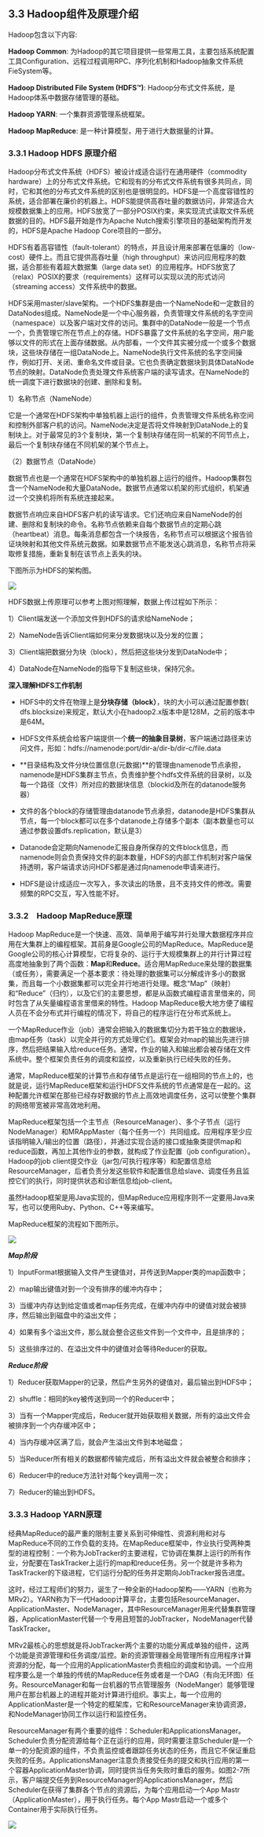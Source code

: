 ## 3.3 Hadoop组件及原理介绍

Hadoop包含以下内容:

**Hadoop Common**: 为Hadoop的其它项目提供一些常用工具，主要包括系统配置工具Configuration、远程过程调用RPC、序列化机制和Hadoop抽象文件系统FieSystem等。

**Hadoop Distributed File System \(HDFS™\)**: Hadoop分布式文件系统，是Hadoop体系中数据存储管理的基础。

**Hadoop YARN**: 一个集群资源管理系统框架。

**Hadoop MapReduce**: 是一种计算模型，用于进行大数据量的计算。

### 3.3.1 Hadoop HDFS 原理介绍

Hadoop分布式文件系统（HDFS）被设计成适合运行在通用硬件（commodity hardware）上的分布式文件系统。它和现有的分布式文件系统有很多共同点，同时，它和其他的分布式文件系统的区别也是很明显的。HDFS是一个高度容错性的系统，适合部署在廉价的机器上。HDFS能提供高吞吐量的数据访问，非常适合大规模数据集上的应用。HDFS放宽了一部分POSIX约束，来实现流式读取文件系统数据的目的。HDFS最开始是作为Apache Nutch搜索引擎项目的基础架构而开发的，HDFS是Apache Hadoop Core项目的一部分。

HDFS有着高容错性（fault-tolerant）的特点，并且设计用来部署在低廉的（low-cost）硬件上。而且它提供高吞吐量（high throughput）来访问应用程序的数据，适合那些有着超大数据集（large data set）的应用程序。HDFS放宽了（relax）POSIX的要求（requirements）这样可以实现以流的形式访问（streaming access）文件系统中的数据。

HDFS采用master/slave架构。一个HDFS集群是由一个NameNode和一定数目的DataNodes组成。NameNode是一个中心服务器，负责管理文件系统的名字空间（namespace）以及客户端对文件的访问。集群中的DataNode一般是一个节点一个，负责管理它所在节点上的存储。HDFS暴露了文件系统的名字空间，用户能够以文件的形式在上面存储数据。从内部看，一个文件其实被分成一个或多个数据块，这些块存储在一组DataNode上。NameNode执行文件系统的名字空间操作，例如打开、关闭、重命名文件或目录。它也负责确定数据块到具体DataNode节点的映射。DataNode负责处理文件系统客户端的读写请求。在NameNode的统一调度下进行数据块的创建、删除和复制。

1）名称节点（NameNode）

它是一个通常在HDFS架构中单独机器上运行的组件，负责管理文件系统名称空间和控制外部客户机的访问。NameNode决定是否将文件映射到DataNode上的复制块上。对于最常见的3个复制块，第一个复制块存储在同一机架的不同节点上，最后一个复制块存储在不同机架的某个节点上。

（2）数据节点（DataNode）

数据节点也是一个通常在HDFS架构中的单独机器上运行的组件。Hadoop集群包含一个NameNode和大量DataNode。数据节点通常以机架的形式组织，机架通过一个交换机将所有系统连接起来。

数据节点响应来自HDFS客户机的读写请求。它们还响应来自NameNode的创建、删除和复制块的命令。名称节点依赖来自每个数据节点的定期心跳（heartbeat）消息。每条消息都包含一个块报告，名称节点可以根据这个报告验证块映射和其他文件系统元数据。如果数据节点不能发送心跳消息，名称节点将采取修复措施，重新复制在该节点上丢失的块。



下图所示为HDFS的架构图。

![](/assets/3.3.1_1.png)

HDFS数据上传原理可以参考上图对照理解，数据上传过程如下所示：

1）Client端发送一个添加文件到HDFS的请求给NameNode；

2）NameNode告诉Client端如何来分发数据块以及分发的位置；

3）Client端把数据分为块（block），然后把这些块分发到DataNode中；

4）DataNode在NameNode的指导下复制这些块，保持冗余。

**深入理解HDFS工作机制**

* HDFS中的文件在物理上是**分块存储（block）**，块的大小可以通过配置参数\( dfs.blocksize\)来规定，默认大小在hadoop2.x版本中是128M，之前的版本中是64M。
* HDFS文件系统会给客户端提供一个**统一的抽象目录树**，客户端通过路径来访问文件，形如：hdfs://namenode:port/dir-a/dir-b/dir-c/file.data
* **目录结构及文件分块位置信息\(元数据\)**的管理由namenode节点承担，namenode是HDFS集群主节点，负责维护整个hdfs文件系统的目录树，以及每一个路径（文件）所对应的数据块信息（blockid及所在的datanode服务器）
* 文件的各个block的存储管理由datanode节点承担，datanode是HDFS集群从节点，每一个block都可以在多个datanode上存储多个副本（副本数量也可以通过参数设置dfs.replication，默认是3）
* Datanode会定期向Namenode汇报自身所保存的文件block信息，而namenode则会负责保持文件的副本数量，HDFS的内部工作机制对客户端保持透明，客户端请求访问HDFS都是通过向namenode申请来进行。

* HDFS是设计成适应一次写入，多次读出的场景，且不支持文件的修改。需要频繁的RPC交互，写入性能不好。

### 3.3.2　Hadoop MapReduce原理

Hadoop MapReduce是一个快速、高效、简单用于编写并行处理大数据程序并应用在大集群上的编程框架。其前身是Google公司的MapReduce。MapReduce是Google公司的核心计算模型，它将复杂的、运行于大规模集群上的并行计算过程高度地抽象到了两个函数：**Map**和**Reduce**。适合用MapReduce来处理的数据集（或任务），需要满足一个基本要求：待处理的数据集可以分解成许多小的数据集，而且每一个小数据集都可以完全并行地进行处理。概念“Map”（映射）和“Reduce”（归约），以及它们的主要思想，都是从函数式编程语言里借来的，同时包含了从矢量编程语言里借来的特性。Hadoop MapReduce极大地方便了编程人员在不会分布式并行编程的情况下，将自己的程序运行在分布式系统上。

一个MapReduce作业（job）通常会把输入的数据集切分为若干独立的数据块，由map任务（task）以完全并行的方式处理它们。框架会对map的输出先进行排序，然后把结果输入给reduce任务。通常，作业的输入和输出都会被存储在文件系统中。整个框架负责任务的调度和监控，以及重新执行已经失败的任务。

通常，MapReduce框架的计算节点和存储节点是运行在一组相同的节点上的，也就是说，运行MapReduce框架和运行HDFS文件系统的节点通常是在一起的。这种配置允许框架在那些已经存好数据的节点上高效地调度任务，这可以使整个集群的网络带宽被非常高效地利用。

MapReduce框架包括一个主节点（ResourceManager）、多个子节点（运行NodeManager）和MRAppMaster（每个任务一个）共同组成。应用程序至少应该指明输入/输出的位置（路径），并通过实现合适的接口或抽象类提供map和reduce函数，再加上其他作业的参数，就构成了作业配置（job configuration）。Hadoop的job client提交作业（jar包/可执行程序等）和配置信息给ResourceManager，后者负责分发这些软件和配置信息给slave、调度任务且监控它们的执行，同时提供状态和诊断信息给job-client。

虽然Hadoop框架是用Java实现的，但MapReduce应用程序则不一定要用Java来写，也可以使用Ruby、Python、C++等来编写。

MapReduce框架的流程如下图所示。

![](/assets/3.3.2_1.png)

_**Map阶段**_

1）InputFormat根据输入文件产生键值对，并传送到Mapper类的map函数中；

2）map输出键值对到一个没有排序的缓冲内存中；

3）当缓冲内存达到给定值或者map任务完成，在缓冲内存中的键值对就会被排序，然后输出到磁盘中的溢出文件；

4）如果有多个溢出文件，那么就会整合这些文件到一个文件中，且是排序的；

5）这些排序过的、在溢出文件中的键值对会等待Reducer的获取。

_**Reduce阶段**_

1）Reducer获取Mapper的记录，然后产生另外的键值对，最后输出到HDFS中；

2）shuffle：相同的key被传送到同一个的Reducer中；

3）当有一个Mapper完成后，Reducer就开始获取相关数据，所有的溢出文件会被排序到一个内存缓冲区中；

4）当内存缓冲区满了后，就会产生溢出文件到本地磁盘；

5）当Reducer所有相关的数据都传输完成后，所有溢出文件就会被整合和排序；

6）Reducer中的reduce方法针对每个key调用一次；

7）Reducer的输出到HDFS。

### 3.3.3 Hadoop YARN原理

经典MapReduce的最严重的限制主要关系到可伸缩性、资源利用和对与MapReduce不同的工作负载的支持。在MapReduce框架中，作业执行受两种类型的进程控制：一个称为JobTracker的主要进程，它协调在集群上运行的所有作业，分配要在TaskTracker上运行的map和reduce任务。另一个就是许多称为TaskTracker的下级进程，它们运行分配的任务并定期向JobTracker报告进度。

这时，经过工程师们的努力，诞生了一种全新的Hadoop架构——YARN（也称为MRv2）。YARN称为下一代Hadoop计算平台，主要包括ResourceManager、ApplicationMaster、NodeManager，其中ResourceManager用来代替集群管理器，ApplicationMaster代替一个专用且短暂的JobTracker，NodeManager代替TaskTracker。

MRv2最核心的思想就是将JobTracker两个主要的功能分离成单独的组件，这两个功能是资源管理和任务调度/监控。新的资源管理器全局管理所有应用程序计算资源的分配，每一个应用的ApplicationMaster负责相应的调度和协调。一个应用程序要么是一个单独的传统的MapReduce任务或者是一个DAG（有向无环图）任务。ResourceManager和每一台机器的节点管理服务（NodeManger）能够管理用户在那台机器上的进程并能对计算进行组织。事实上，每一个应用的ApplicationMaster是一个特定的框架库，它和ResourceManager来协调资源，和NodeManager协同工作以运行和监控任务。

ResourceManager有两个重要的组件：Scheduler和ApplicationsManager。Scheduler负责分配资源给每个正在运行的应用，同时需要注意Scheduler是一个单一的分配资源的组件，不负责监控或者跟踪任务状态的任务，而且它不保证重启失败的任务。ApplicationsManager注意负责接受任务的提交和执行应用的第一个容器ApplicationMaster协调，同时提供当任务失败时重启的服务。如图2-7所示，客户端提交任务到ResourceManager的ApplicationsManager，然后Scheduler在获得了集群各个节点的资源后，为每个应用启动一个App Mastr（ApplicationMaster），用于执行任务。每个App Mastr启动一个或多个Container用于实际执行任务。

![](/assets/3.3.3_1.png)

